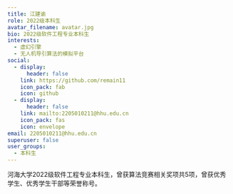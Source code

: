 ```yaml
---
title: 江建谕
role: 2022级本科生
avatar_filename: avatar.jpg
bio: 2022级软件工程专业本科生
interests:
  - 虚幻引擎
  - 无人机导引算法的模拟平台
social:
  - display:
      header: false
    link: https://github.com/remain11
    icon_pack: fab
    icon: github
  - display:
      header: false
    link: mailto:2205010211@hhu.edu.cn
    icon_pack: fas
    icon: envelope
email: 2205010211@hhu.edu.cn
superuser: false
user_groups:
  - 本科生
---
```

河海大学2022级软件工程专业本科生，曾获算法竞赛相关奖项共5项，曾获优秀学生、优秀学生干部等荣誉称号。
